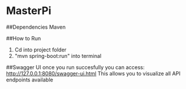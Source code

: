 # MasterPi

##Dependencies
Maven

##How to Run
1) Cd into project folder
2) "mvn spring-boot:run" into terminal

##Swagger UI
once you run succesfully you can access: http://127.0.0.1:8080/swagger-ui.html
This allows you to visualize all API endpoints available 

